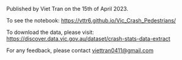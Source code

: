 Published by Viet Tran on the 15th of April 2023.

To see the notebook: https://vttr6.github.io/Vic_Crash_Pedestrians/

To download the data, please visit: https://discover.data.vic.gov.au/dataset/crash-stats-data-extract

For any feedback, please contact viettran0411@gmail.com
